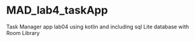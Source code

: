 # MAD_lab4_taskApp
Task Manager app lab04 using kotlin and including sql Lite database with Room Library
